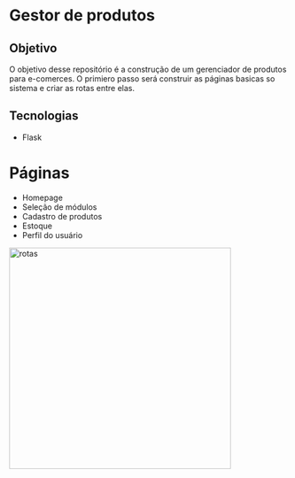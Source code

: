 # Gestor de produtos

## Objetivo

O objetivo desse repositório é a construção de um gerenciador de produtos para e-comerces.
O primiero passo será construir as páginas basicas so sistema e criar as rotas entre elas.

## Tecnologias

- Flask

# Páginas

- Homepage
- Seleção de módulos
- Cadastro de produtos
- Estoque
- Perfil do usuário

<img width="400" alt="rotas" src="https://github.com/Francisco-Libanio/Gerentciador-de-produtos/assets/75691960/fe353251-1516-4d30-9e35-b6d2b47f950f">

